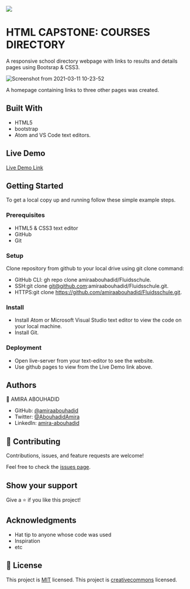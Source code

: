 ![](https://img.shields.io/badge/Microverse-blueviolet)

# HTML CAPSTONE: COURSES DIRECTORY

A responsive school directory webpage with links to results and details pages using Bootsrap & CSS3.

![Screenshot from 2021-03-11 10-23-52](https://user-images.githubusercontent.com/56790126/110757380-fe94e780-8253-11eb-86d5-f3e399b399b6.png)

A homepage containing links to three other pages was created.

## Built With

- HTML5
- bootstrap
- Atom and VS Code text editors.

## Live Demo

[Live Demo Link](https://amiraabouhadid.github.io/Fluidsschule/)


## Getting Started
To get a local copy up and running follow these simple example steps.

### Prerequisites
- HTML5 & CSS3 text editor
- GitHub
- Git

### Setup
Clone repository from github to your local drive using git clone command:
- GitHub CLI: gh repo clone amiraabouhadid/Fluidsschule.
- SSH:git clone git@github.com:amiraabouhadid/Fluidsschule.git.
- HTTPS:git clone https://github.com/amiraabouhadid/Fluidsschule.git.

### Install
- Install Atom or Microsoft Visual Studio text editor to view the code on your local machine.
- Install Git.

### Deployment
- Open live-server from your text-editor to see the website.
- Use github pages to view from the Live Demo link above.

## Authors

👤 AMIRA ABOUHADID

- GitHub: [@amiraabouhadid](https://github.com/amiraabouhadid)
- Twitter: [@AbouhadidAmira](https://twitter.com/AbouhadidAmira)
- LinkedIn: [amira-abouhadid](https://linkedin.com/amira-abouhadid)


## 🤝 Contributing

Contributions, issues, and feature requests are welcome!

Feel free to check the [issues page](https://github.com/amiraabouhadid/Fluidsschule/issues).

## Show your support

Give a ⭐️ if you like this project!

## Acknowledgments

- Hat tip to anyone whose code was used
- Inspiration
- etc

## 📝 License

This project is [MIT](https://opensource.org/licenses/MIT) licensed.
This project is [creativecommons](https://creativecommons.org/licenses/by-nc/4.0/) licensed.
